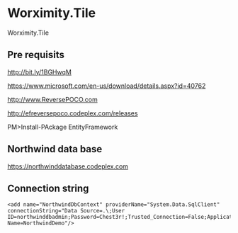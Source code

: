 # Worximity.Tile
Worximity.Tile

## Pre requisits

http://bit.ly/1BGHwqM

https://www.microsoft.com/en-us/download/details.aspx?id=40762

http://www.ReversePOCO.com

http://efreversepoco.codeplex.com/releases

PM>Install-PAckage EntityFramework

## Northwind data base

https://northwinddatabase.codeplex.com

## Connection string

    <add name="NorthwindDbContext" providerName="System.Data.SqlClient" connectionString="Data Source=.\;User ID=northwinddbadmin;Password=Chest3r!;Trusted_Connection=False;Application Name=NorthwindDemo"/>


